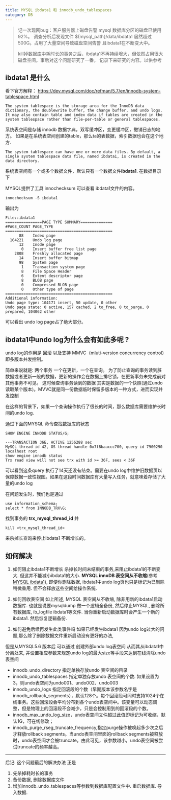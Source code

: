 ```yaml
---
title: MYSQL ibdata1 和 innodb_undo_tablespaces
category: DB
---
```


> 记一次现网bug：客户服务器上磁盘告警 mysql 数据库分区的磁盘已使用92%。
> 调查分析后发现文件 ${mysql_path}/data/ibdata1 居然超过500G。占用了大量空间导致磁盘空间告警
> 且ibdata1在不断变大中。
>
> kill掉数据库中耗时长的事务之后，ibdata1不再持续增大，但依然占用很大磁盘空间。事后对这个问题研究了一番。
> 记录下来研究的内容。以供参考

## ibdata1 是什么

看下官方解释： https://dev.mysql.com/doc/refman/5.7/en/innodb-system-tablespace.html
```
The system tablespace is the storage area for the InnoDB data dictionary, the doublewrite buffer, the change buffer, and undo logs. It may also contain table and index data if tables are created in the system tablespace rather than file-per-table or general tablespaces.
```
系统表空间是存储 innodb 数据字典，双写缓冲区，变更缓冲区，撤销日志的地方。 如果是在系统表空间创建的table，那么ta的表数据，索引数据也会在这个地方.
```
The system tablespace can have one or more data files. By default, a single system tablespace data file, named ibdata1, is created in the data directory.
```
系统表空间有一个或多个数据文件，默认只有一个数据文件**ibdata1**. 在数据目录下

MYSQL提供了工具 innochecksum 可以查看 ibdata1文件的内容。

```shell
innochecksum -S ibdata1
```
输出为
```shell
File::ibdata1
================PAGE TYPE SUMMARY==============
#PAGE_COUNT	PAGE_TYPE
===============================================
      88	Index page
  104221	Undo log page
      12	Inode page
       0	Insert buffer free list page
    2808	Freshly allocated page
      14	Insert buffer bitmap
      98	System page
       1	Transaction system page
       8	File Space Header
       6	Extent descriptor page
       8	BLOB page
       0	Compressed BLOB page
       0	Other type of page
===============================================
Additional information:
Undo page type: 104171 insert, 50 update, 0 other
Undo page state: 0 active, 157 cached, 2 to_free, 0 to_purge, 0 prepared, 104062 other
```
可以看出 undo log page占了绝大部分。

## ibdata1中undo log为什么会有如此多呢 ?

undo log的作用是 回滚 以及支持 MMVC（mluti-version concurrency control）即多版本并发控制。

简单来说就是: 两个事务 一个在更新，一个在查询。 为了防止查询的事务读到脏数据或者更新一般的数据，更新的操作会在数据上排它锁，在更新事务未完成前对其他事务不可见。
这时候查询事务读到的数据 其实是数据的一个快照(通过undo读取某个版本)。MVVC就是同一份数据临时保留多版本的一种方式，进而实现并发控制

在这样的背景下，如果一个查询操作执行了很长的时间，那么数据库需要维护长时间的undo log.

通过下面的MYSQL 命令查找数据库的状态
```mysql
SHOW ENGINE INNODB STATUS/G;
```

```
---TRANSACTION 36E, ACTIVE 1256288 sec
MySQL thread id 42, OS thread handle 0x7f8baaccc700, query id 7900290 localhost root
show engine innodb status
Trx read view will not see trx with id >= 36F, sees < 36F
```
可以看到这条query 执行了14天还没有结束。需要在undo log中维护旧数据页以保障数据一致性视图。如果在这段时间数据库有大量写入任务，就意味着存储了大量的undo log


在问题发生时，我们也是通过
```
use information_schema;
select * from INNODB_TRX\G;
```
找到事务的 **trx_mysql_thread_id** 并
```
kill <trx_mysql_thread_id>
```
来杀掉长查询来停止ibdata1 不断增长的。

## 如何解决

1.  如何阻止ibdata1不断增长
  杀掉长时间未结束的事务,来阻止ibdata1的不断变大.
  但这并不能减小ibdata1的大小. **MYSQL innoDB 表空间从不收缩**(参考 [MYSQL ibdata1](http://bugs.mysql.com/bug.php?id=1341)),
  即便你删除数据, ibdata1中undo log页也只是标记为已删除稍微重用. 但不会释放这些空间给操作系统.

2. 如何回收表空间
  如上所述, MYSQL 表空间从不收缩,  除非用新的ibdata1启动数据库.  也就是说要mysqldump 做一个逻辑全备份, 然后停止MYSQL, 删除所有数据库, ib_logfile ibdata1等文件.  当你重新启动数据库时会产生一个新的ibdata1.  然后恢复逻辑备份.

3.  如何避免后续再发生此类事件吗
如果已经发生ibdata1 因为undo log过大的问题,那么除了删除数据文件重新启动没有更好的办法,

但是从MYSQL5.6 版本后 可以通过  创建外部undo log表空间 从而其从ibdata1中分离处来, 并设置相应参数来规定undo log的最大size等手段来达到在线清除undo 表空间

  - innodb_undo_directory 指定单独存放undo 表空间的目录
  - innodb_undo_tablespaces  指定单独存放undo 表空间的个数. 如果设置为3，则undo表空间为undo001、undo002、undo003
  - innodb_undo_logs 指定回滚段的个数（早期版本该参数名字是innodb_rollback_segments），默认128个。每个回滚段可同时支持1024个在线事务。这些回滚段会平均分布到各个undo表空间中。该变量可以动态调整，但是物理上的回滚段不会减少，只是会控制用到的回滚段的个数。
  - innodb_max_undo_log_size，undo表空间文件超过此值即标记为可收缩，默认1G，可在线修改；
  - innodb_purge_rseg_truncate_frequency,指定purge操作被唤起多少次之后才释放rollback segments。当undo表空间里面的rollback segments被释放时，undo表空间才会被truncate。由此可见，该参数越小，undo表空间被尝试truncate的频率越高。

--------------------------------------------
后记: 这个问题最后的解决办法 正是
1. 先杀掉耗时长的事务
2. 备份数据, 删除数据库文件
3. 增加innodb_undo_tablespaces等参数到数据库配置文件中. 重启数据库. 导入数据.
